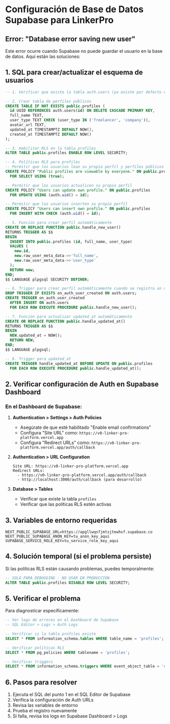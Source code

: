# Configuración de Base de Datos Supabase para LinkerPro

## Error: "Database error saving new user"

Este error ocurre cuando Supabase no puede guardar el usuario en la base de datos. Aquí están las soluciones:

## 1. SQL para crear/actualizar el esquema de usuarios

```sql
-- 1. Verificar que existe la tabla auth.users (ya existe por defecto en Supabase)

-- 2. Crear tabla de perfiles públicos
CREATE TABLE IF NOT EXISTS public.profiles (
  id UUID REFERENCES auth.users(id) ON DELETE CASCADE PRIMARY KEY,
  full_name TEXT,
  user_type TEXT CHECK (user_type IN ('freelancer', 'company')),
  avatar_url TEXT,
  updated_at TIMESTAMPTZ DEFAULT NOW(),
  created_at TIMESTAMPTZ DEFAULT NOW()
);

-- 3. Habilitar RLS en la tabla profiles
ALTER TABLE public.profiles ENABLE ROW LEVEL SECURITY;

-- 4. Políticas RLS para profiles
-- Permitir que los usuarios lean su propio perfil y perfiles públicos
CREATE POLICY "Public profiles are viewable by everyone." ON public.profiles
  FOR SELECT USING (true);

-- Permitir que los usuarios actualicen su propio perfil
CREATE POLICY "Users can update own profile." ON public.profiles
  FOR UPDATE USING (auth.uid() = id);

-- Permitir que los usuarios inserten su propio perfil
CREATE POLICY "Users can insert own profile." ON public.profiles
  FOR INSERT WITH CHECK (auth.uid() = id);

-- 5. Función para crear perfil automáticamente
CREATE OR REPLACE FUNCTION public.handle_new_user()
RETURNS TRIGGER AS $$
BEGIN
  INSERT INTO public.profiles (id, full_name, user_type)
  VALUES (
    new.id,
    new.raw_user_meta_data->>'full_name',
    new.raw_user_meta_data->>'user_type'
  );
  RETURN new;
END;
$$ LANGUAGE plpgsql SECURITY DEFINER;

-- 6. Trigger para crear perfil automáticamente cuando se registra un usuario
DROP TRIGGER IF EXISTS on_auth_user_created ON auth.users;
CREATE TRIGGER on_auth_user_created
  AFTER INSERT ON auth.users
  FOR EACH ROW EXECUTE PROCEDURE public.handle_new_user();

-- 7. Función para actualizar updated_at automáticamente
CREATE OR REPLACE FUNCTION public.handle_updated_at()
RETURNS TRIGGER AS $$
BEGIN
  NEW.updated_at = NOW();
  RETURN NEW;
END;
$$ LANGUAGE plpgsql;

-- 8. Trigger para updated_at
CREATE TRIGGER handle_updated_at BEFORE UPDATE ON public.profiles
  FOR EACH ROW EXECUTE PROCEDURE public.handle_updated_at();
```

## 2. Verificar configuración de Auth en Supabase Dashboard

### En el Dashboard de Supabase:

1. **Authentication > Settings > Auth Policies**
   - Asegúrate de que esté habilitado "Enable email confirmations"
   - Configura "Site URL" como: `https://v0-linker-pro-platform.vercel.app`
   - Configura "Redirect URLs" como: `https://v0-linker-pro-platform.vercel.app/auth/callback`

2. **Authentication > URL Configuration**
   ```
   Site URL: https://v0-linker-pro-platform.vercel.app
   Redirect URLs: 
     - https://v0-linker-pro-platform.vercel.app/auth/callback
     - http://localhost:3000/auth/callback (para desarrollo)
   ```

3. **Database > Tables**
   - Verificar que existe la tabla `profiles`
   - Verificar que las políticas RLS estén activas

## 3. Variables de entorno requeridas

```env
NEXT_PUBLIC_SUPABASE_URL=https://apgllwqsfjmtsjtewhsf.supabase.co
NEXT_PUBLIC_SUPABASE_ANON_KEY=tu_anon_key_aqui
SUPABASE_SERVICE_ROLE_KEY=tu_service_role_key_aqui
```

## 4. Solución temporal (si el problema persiste)

Si las políticas RLS están causando problemas, puedes temporalmente:

```sql
-- SOLO PARA DEBUGGING - NO USAR EN PRODUCCIÓN
ALTER TABLE public.profiles DISABLE ROW LEVEL SECURITY;
```

## 5. Verificar el problema

Para diagnosticar específicamente:

```sql
-- Ver logs de errores en el Dashboard de Supabase
-- SQL Editor > Logs > Auth Logs

-- Verificar si la tabla profiles existe
SELECT * FROM information_schema.tables WHERE table_name = 'profiles';

-- Verificar políticas RLS
SELECT * FROM pg_policies WHERE tablename = 'profiles';

-- Verificar triggers
SELECT * FROM information_schema.triggers WHERE event_object_table = 'users';
```

## 6. Pasos para resolver

1. Ejecuta el SQL del punto 1 en el SQL Editor de Supabase
2. Verifica la configuración de Auth URLs
3. Revisa las variables de entorno
4. Prueba el registro nuevamente
5. Si falla, revisa los logs en Supabase Dashboard > Logs
